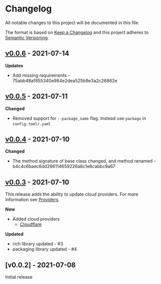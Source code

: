 # Changelog

All notable changes to this project will be documented in this file.

The format is based on [Keep a Changelog](http://keepachangelog.com/en/1.0.0/)
and this project adheres to [Semantic Versioning](http://semver.org/spec/v2.0.0.html).



## [v0.0.6] - 2021-07-14

**Updates**

- Add missing requirements - 75abb48af855340e984e2dea525b9e3a2c26862e

## [v0.0.5] - 2021-07-11

**Changed**

- Removed support for `--package_name` flag. Instead use `package` in `config.toml/.yaml`

## [v0.0.4] - 2021-07-10

**Changed**

- The method signature of base class changed, and method renamed - b4c4c6baec6dd286114659226a8c1e8cabbc9a67

## [v0.0.3] - 2021-07-10

This release adds the ability to update cloud providers. For more information see [Providers](http://127.0.0.1:5500/docs/providers/index.html).

**New**

- Added cloud providers
    - [Cloudflare](https://akshaybabloo.github.io/uHugo/providers/cloudflare.html)

**Updated**

- rich library updated - #3 
- packaging library updated - #4 

## [v0.0.2] - 2021-07-08

Initial release


[Unreleased]: https://github.com/akshaybabloo/uHugo/compare/v0.0.6...HEAD
[v0.0.6]: https://github.com/akshaybabloo/uHugo/compare/v0.0.5...v0.0.6
[v0.0.5]: https://github.com/akshaybabloo/uHugo/compare/v0.0.4...v0.0.5
[v0.0.4]: https://github.com/akshaybabloo/uHugo/compare/v0.0.3...v0.0.4
[v0.0.3]: https://github.com/akshaybabloo/uHugo/compare/v0.0.2...v0.0.3